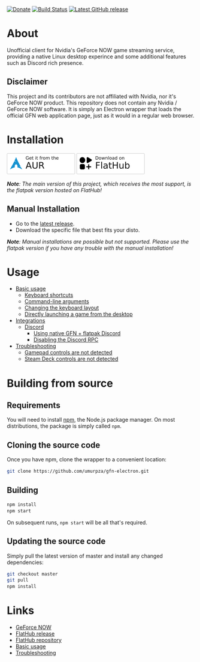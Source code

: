 [![Donate](https://img.shields.io/badge/-%E2%99%A5%20Donate-%23ff69b4)](https://venmo.com/u/zjmurphy12) [![Build Status](https://github.com/umurpza/gfn-electron/actions/workflows/build.yml/badge.svg)](https://github.com/umurpza/gfn-electron/actions/workflows/build.yml) [![Latest GitHub release](https://img.shields.io/github/v/release/hmlendea/gfn-electron)](https://github.com/umurpza/gfn-electron/releases/latest)

# About

Unofficial client for Nvidia's GeForce NOW game streaming service, providing a native Linux desktop experince and some additional features such as Discord rich presence.

## Disclaimer

This project and its contributors are not affiliated with Nvidia, nor it's GeForce NOW product. This repository does not contain any Nvidia / GeForce NOW software. It is simply an Electron wrapper that loads the official GFN web application page, just as it would in a regular web browser.

# Installation

[![Get it from the AUR](https://raw.githubusercontent.com/hmlendea/readme-assets/master/badges/stores/aur.png)](https://aur.archlinux.org/packages/geforcenow-electron/) [![Get it from FlatHub](https://raw.githubusercontent.com/hmlendea/readme-assets/master/badges/stores/flathub.png)](https://flathub.org/apps/details/io.github.hmlendea.geforcenow-electron)

***Note**: The main version of this project, which receives the most support, is the flatpak version hosted on FlatHub!*

## Manual Installation

 - Go to the [latest release](https://github.com/umurpza/gfn-electron/releases/latest).
 - Download the specific file that best fits your disto.

***Note**: Manual installations are possible but not supported. Please use the flatpak version if you have any trouble with the manual installation!*

# Usage

 - [Basic usage](https://github.com/umurpza/gfn-electron/wiki/Basic-usage)
   - [Keyboard shortcuts](https://github.com/umurpza/gfn-electron/wiki/Basic-usage#keyboard-shortcuts)
   - [Command-line arguments](https://github.com/umurpza/gfn-electron/wiki/Basic-usage#command-line-arguments)
   - [Changing the keyboard layout](https://github.com/umurpza/gfn-electron/wiki/Basic-usage#changing-the-keyboard-layout)
   - [Directly launching a game from the desktop](https://github.com/umurpza/gfn-electron/wiki/Basic-usage#directly-launching-a-game-from-the-desktop)
 - [Integrations](https://github.com/umurpza/gfn-electron/wiki/Integrations)
   - [Discord](https://github.com/umurpza/gfn-electron/wiki/Integrations#discord)
     - [Using native GFN + flatpak Discord](https://github.com/umurpza/gfn-electron/wiki/Integrations#using-native-gfn--flatpak-discord)
     - [Disabling the Discord RPC](https://github.com/umurpza/gfn-electron/wiki/Integrations#disabling-the-discord-rpc)
 - [Troubleshooting](https://github.com/umurpza/gfn-electron/wiki/Troubleshooting)
   - [Gamepad controls are not detected](https://github.com/umurpza/gfn-electron/wiki/Troubleshooting#gamepad-controls-are-not-detected)
   - [Steam Deck controls are not detected](https://github.com/umurpza/gfn-electron/wiki/Troubleshooting#steam-deck-controls-are-not-detected)

# Building from source

## Requirements

You will need to install [npm](https://www.npmjs.com/), the Node.js package manager. On most distributions, the package is simply called `npm`.

## Cloning the source code

Once you have npm, clone the wrapper to a convenient location:

```bash
git clone https://github.com/umurpza/gfn-electron.git
```

## Building

```bash
npm install
npm start
```

On subsequent runs, `npm start` will be all that's required.

## Updating the source code

Simply pull the latest version of master and install any changed dependencies:

```bash
git checkout master
git pull
npm install
```

# Links
 - [GeForce NOW](https://nvidia.com/en-eu/geforce-now)
 - [FlatHub release](https://flathub.org/apps/details/io.github.hmlendea.geforcenow-electron)
 - [FlatHub repository](https://github.com/flathub/io.github.hmlendea.geforcenow-electron)
 - [Basic usage](https://github.com/umurpza/gfn-electron/wiki/Basic-usage)
 - [Troubleshooting](https://github.com/umurpza/gfn-electron/wiki/Troubleshooting)
